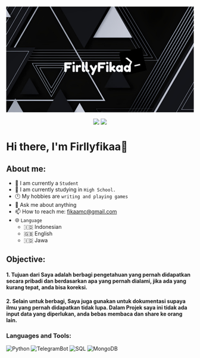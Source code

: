 [![firllyfikaa header](https://github.com/firllyfikaa/firllyfikaa/blob/main/profile.png)](https://github.com/firllyfikaa/)


<p align="center">
  <img src="https://visitor-badge.laobi.icu/badge?page_id=firllyfikaa.firllyfikaa" />
  <a href="https://github.com/firllyfikaa"><img src="https://img.shields.io/github/followers/firllyfikaa?label=followers&style=social"/></a>
  </a>
</p>

# Hi there, I'm Firllyfikaa👋
## About me:
- 👤 I am currently a `Student`
- 🏫 I am currently studying in `High School.`
- 🕛 My hobbies are `writing and playing games`
- 💬 Ask me about anything
- 📫 How to reach me: fikaamc@gmail.com
- 🌐 `Language`
   - 🇮🇩 Indonesian
   - 🇬🇧 English
   - 🇮🇩 Jawa

## Objective:

#### 1. Tujuan dari Saya adalah berbagi pengetahuan yang pernah didapatkan secara pribadi dan berdasarkan apa yang pernah dialami, jika ada yang kurang tepat, anda bisa koreksi.

#### 2. Selain untuk berbagi, Saya juga gunakan untuk dokumentasi supaya ilmu yang pernah didapatkan tidak lupa. Dalam Projek saya ini tidak ada input data yang diperlukan, anda bebas membaca dan share ke orang lain.


### Languages and Tools:

![Python](https://img.shields.io/badge/Python-3776AB?style=for-the-badge&logo=python&logoColor=white)
![TelegramBot](https://img.shields.io/badge/Telegram_Bot-2CA5E0?style=for-the-badge&logo=telegram&logoColor=white)
![SQL](https://img.shields.io/badge/Microsoft%20SQL%20Server-CC2927?logo=microsoftsqlserver&logoColor=fff&style=for-the-badge)
![MongoDB](https://img.shields.io/badge/-MongoDB-4DB33D?logo=mongodb&logoColor=FFFFFF&style=for-the-badge)
<br />
<br />
